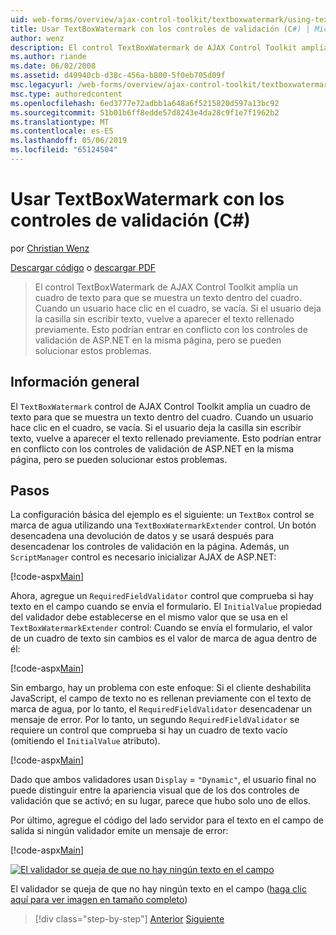 ```yaml
---
uid: web-forms/overview/ajax-control-toolkit/textboxwatermark/using-textboxwatermark-with-validation-controls-cs
title: Usar TextBoxWatermark con los controles de validación (C#) | Microsoft Docs
author: wenz
description: El control TextBoxWatermark de AJAX Control Toolkit amplía un cuadro de texto para que se muestra un texto dentro del cuadro. Cuando un usuario hace clic en el cuadro, lo...
ms.author: riande
ms.date: 06/02/2008
ms.assetid: d49940cb-d38c-456a-b800-5f0eb705d09f
msc.legacyurl: /web-forms/overview/ajax-control-toolkit/textboxwatermark/using-textboxwatermark-with-validation-controls-cs
msc.type: authoredcontent
ms.openlocfilehash: 6ed3777e72adbb1a648a6f5215820d597a13bc92
ms.sourcegitcommit: 51b01b6ff8edde57d8243e4da28c9f1e7f1962b2
ms.translationtype: MT
ms.contentlocale: es-ES
ms.lasthandoff: 05/06/2019
ms.locfileid: "65124504"
---
```

# <a name="using-textboxwatermark-with-validation-controls-c"></a>Usar TextBoxWatermark con los controles de validación (C#)

por [Christian Wenz](https://github.com/wenz)

[Descargar código](http://download.microsoft.com/download/9/3/f/93f8daea-bebd-4821-833b-95205389c7d0/TextBoxWatermark2.cs.zip) o [descargar PDF](http://download.microsoft.com/download/b/6/a/b6ae89ee-df69-4c87-9bfb-ad1eb2b23373/textboxwatermark2CS.pdf)

> El control TextBoxWatermark de AJAX Control Toolkit amplía un cuadro de texto para que se muestra un texto dentro del cuadro. Cuando un usuario hace clic en el cuadro, se vacía. Si el usuario deja la casilla sin escribir texto, vuelve a aparecer el texto rellenado previamente. Esto podrían entrar en conflicto con los controles de validación de ASP.NET en la misma página, pero se pueden solucionar estos problemas.

## <a name="overview"></a>Información general

El `TextBoxWatermark` control de AJAX Control Toolkit amplía un cuadro de texto para que se muestra un texto dentro del cuadro. Cuando un usuario hace clic en el cuadro, se vacía. Si el usuario deja la casilla sin escribir texto, vuelve a aparecer el texto rellenado previamente. Esto podrían entrar en conflicto con los controles de validación de ASP.NET en la misma página, pero se pueden solucionar estos problemas.

## <a name="steps"></a>Pasos

La configuración básica del ejemplo es el siguiente: un `TextBox` control se marca de agua utilizando una `TextBoxWatermarkExtender` control. Un botón desencadena una devolución de datos y se usará después para desencadenar los controles de validación en la página. Además, un `ScriptManager` control es necesario inicializar AJAX de ASP.NET:

[!code-aspx[Main](using-textboxwatermark-with-validation-controls-cs/samples/sample1.aspx)]

Ahora, agregue un `RequiredFieldValidator` control que comprueba si hay texto en el campo cuando se envía el formulario. El `InitialValue` propiedad del validador debe establecerse en el mismo valor que se usa en el `TextBoxWatermarkExtender` control: Cuando se envía el formulario, el valor de un cuadro de texto sin cambios es el valor de marca de agua dentro de él:

[!code-aspx[Main](using-textboxwatermark-with-validation-controls-cs/samples/sample2.aspx)]

Sin embargo, hay un problema con este enfoque: Si el cliente deshabilita JavaScript, el campo de texto no es rellenan previamente con el texto de marca de agua, por lo tanto, el `RequiredFieldValidator` desencadenar un mensaje de error. Por lo tanto, un segundo `RequiredFieldValidator` se requiere un control que comprueba si hay un cuadro de texto vacío (omitiendo el `InitialValue` atributo).

[!code-aspx[Main](using-textboxwatermark-with-validation-controls-cs/samples/sample3.aspx)]

Dado que ambos validadores usan `Display` = `"Dynamic"`, el usuario final no puede distinguir entre la apariencia visual que de los dos controles de validación que se activó; en su lugar, parece que hubo solo uno de ellos.

Por último, agregue el código del lado servidor para el texto en el campo de salida si ningún validador emite un mensaje de error:

[!code-aspx[Main](using-textboxwatermark-with-validation-controls-cs/samples/sample4.aspx)]

[![El validador se queja de que no hay ningún texto en el campo](using-textboxwatermark-with-validation-controls-cs/_static/image2.png)](using-textboxwatermark-with-validation-controls-cs/_static/image1.png)

El validador se queja de que no hay ningún texto en el campo ([haga clic aquí para ver imagen en tamaño completo](using-textboxwatermark-with-validation-controls-cs/_static/image3.png))

> [!div class="step-by-step"]
> [Anterior](using-textboxwatermark-in-a-formview-cs.md)
> [Siguiente](using-textboxwatermark-in-a-formview-vb.md)
